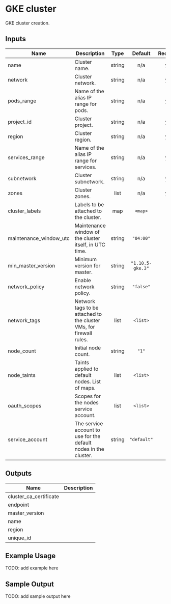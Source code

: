 # GKE cluster

GKE cluster creation.

## Inputs

| Name | Description | Type | Default | Required |
|------|-------------|:----:|:-----:|:-----:|
| name | Cluster name. | string | n/a | yes |
| network | Cluster network. | string | n/a | yes |
| pods\_range | Name of the alias IP range for pods. | string | n/a | yes |
| project\_id | Cluster project. | string | n/a | yes |
| region | Cluster region. | string | n/a | yes |
| services\_range | Name of the alias IP range for services. | string | n/a | yes |
| subnetwork | Cluster subnetwork. | string | n/a | yes |
| zones | Cluster zones. | list | n/a | yes |
| cluster\_labels | Labels to be attached to the cluster. | map | `<map>` | no |
| maintenance\_window\_utc | Maintenance window of the cluster itself, in UTC time. | string | `"04:00"` | no |
| min\_master\_version | Minimum version for master. | string | `"1.10.5-gke.3"` | no |
| network\_policy | Enable network policy. | string | `"false"` | no |
| network\_tags | Network tags to be attached to the cluster VMs, for firewall rules. | list | `<list>` | no |
| node\_count | Initial node count. | string | `"1"` | no |
| node\_taints | Taints applied to default nodes. List of maps. | list | `<list>` | no |
| oauth\_scopes | Scopes for the nodes service account. | list | `<list>` | no |
| service\_account | The service account to use for the default nodes in the cluster. | string | `"default"` | no |

## Outputs

| Name | Description |
|------|-------------|
| cluster\_ca\_certificate |  |
| endpoint |  |
| master\_version |  |
| name |  |
| region |  |
| unique\_id |  |

## Example Usage

TODO: add example here

## Sample Output

TODO: add sample output here

